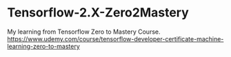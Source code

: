 # Tensorflow-2.X-Zero2Mastery
My learning from Tensorflow Zero to Mastery Course. https://www.udemy.com/course/tensorflow-developer-certificate-machine-learning-zero-to-mastery
